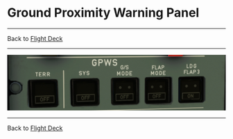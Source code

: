 # Ground Proximity Warning Panel

---

Back to [Flight Deck](../flight-deck.md)

---

![Ground Proximity Warning Panel](../../assets/a32nx-briefing/overhead-panel/EGPWS.png "Ground Proximity Warning Panel")

---

Back to [Flight Deck](../flight-deck.md)